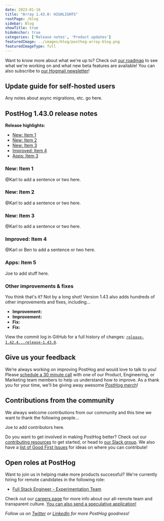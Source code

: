 ```yaml
---
date: 2023-01-16
title: "Array 1.43.0: HIGHLIGHTS"
rootPage: /blog
sidebar: Blog
showTitle: true
hideAnchor: true
categories: ['Release notes', 'Product updates']
featuredImage: ../images/blog/posthog-array-blog.png
featuredImageType: full
---
```


Want to know more about what we're up to? Check out [our roadmap](/roadmap) to see what we're working on and what new beta features are available! You can also subscribe to [our Hogmail newsletter](/newsletter)!

## Update guide for self-hosted users

Any notes about async migrations, etc. go here.

## PostHog 1.43.0 release notes

**Release highlights:**

- [New: Item 1](#new-item-1)
- [New: Item 2](#new-item-2)
- [New: Item 3](#new-item-3)
- [Improved: Item 4](#improved-item-4)
- [Apps: Item 3](#apps-item-5)

### New: Item 1

@Karl to add a sentence or two here. 

### New: Item 2

@Karl to add a sentence or two here. 

### New: Item 3

@Karl to add a sentence or two here. 

### Improved: Item 4

@Karl or Ben to add a sentence or two here. 

### Apps: Item 5

Joe to add stuff here. 

### Other improvements & fixes

You think that's it? Not by a long shot! Version 1.43 also adds hundreds of other improvements and fixes, including...

- **Improvement:** 
- **Improvement:** 
- **Fix:** 
- **Fix:** 

View the commit log in GitHub for a full history of changes: [`release-1.42.4...release-1.43.0`](https://github.com/PostHog/posthog/compare/release-1.41.4...release-1.42.0).

## Give us your feedback
We’re always working on improving PostHog and would love to talk to you! Please [schedule a 30 minute call](https://calendly.com/posthog-feedback) with one of our Product, Engineering, or Marketing team members to help us understand how to improve. As a thank you for your time, we'll be giving away awesome [PostHog merch](https://merch.posthog.com)!

## Contributions from the community
We always welcome contributions from our community and this time we want to thank the following people...

Joe to add contributors here.

Do you want to get involved in making PostHog better? Check out our [contributing resources](/docs/contribute) to get started, or head to [our Slack group](/slack). We also have a [list of Good First Issues](https://github.com/PostHog/posthog/issues?q=is%3Aopen+is%3Aissue+label%3A%22good+first+issue%22) for ideas on where you can contribute!

## Open roles at PostHog
Want to join us in helping make more products successful? We're currently hiring for remote candidates in the following role:

- [Full Stack Engineer - Experimentation Team](/careers/full-stack-engineer-experimentation)

Check out our [careers page](https://posthog.com/careers) for more info about our all-remote team and transparent culture. [You can also send a speculative application!](mailto:careers@posthog.com)

_Follow us on [Twitter](https://twitter.com/PostHog) or [LinkedIn](https://linkedin.com/company/posthog) for more PostHog goodness!_

<ArrayCTA />
